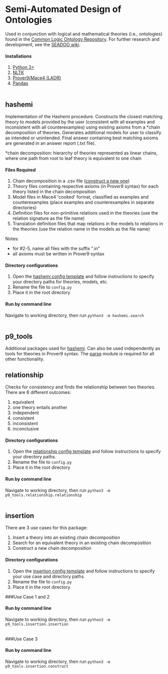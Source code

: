 # Semi-Automated Design of Ontologies

Used in conjunction with logical and mathematical theories (i.e., ontologies) found 
in the [Common Logic Ontology Repository](https://github.com/gruninger/colore). For 
further research and development, see the 
[SEADOO wiki](https://github.com/acchow/seadoo/wiki). 

#### Installations
1. [Python 3+](https://www.python.org/downloads/)
2. [NLTK](https://www.nltk.org/install.html)
3. [Prover9/Mace4 (LADR)](https://www.cs.unm.edu/~mccune/prover9/download/)
4. [Pandas](https://pandas.pydata.org/pandas-docs/stable/getting_started/install.html)
<br><br/>

## **hashemi**
Implementation of the Hashemi procedure. Constructs the closest matching theory to 
models provided by the user (consistent with all examples and inconsistent with all counterexamples)
using existing axioms from a *chain decomposition of theories. 
Generates additional models for user to classify as intended or unintended. Final answer containing
best matching axioms are generated in an answer report (.txt file). 

*chain decomposition: hierarchy of theories represented as linear chains, where one path from root to
leaf theory is equivalent to one chain

#### Files Required
1. Chain decomposition in a .csv file ([construct a new one](#insertion-and-hierarchy-construction))
2. Theory files containing respective axioms (in Prover9 syntax) for each theory listed in the 
chain decomposition
3. Model files in Mace4 'cooked' format, classified as examples and counterexamples (place examples
and counterexamples in separate directories)
4. Definition files for non-primitive relations used in 
the theories (use the relation signature as the file name)
5. Translation definition files that map relations in the models to 
relations in the theories (use the relation name in the models as the file name)

Notes: 
* for #2-5, name all files with the suffix ".in"
* all axioms must be written in Prover9 syntax

#### Directory configurations
1. Open the [hashemi config template](https://github.com/acchow/seadoo/blob/master/hashemi/hashemi-config-template.py)
and follow instructions to specify your directory paths for theories, models, etc. 
2. Rename the file to `config.py`
3. Place it in the root directory 

#### Run by command line
Navigate to working directory, then run
`python3 -m hashemi.search`
<br><br/>

## **p9_tools**
Additional packages used for [hashemi](#hashemi). Can also be used independently as tools
for theories in Prover9 syntax. The [parse](https://github.com/acchow/seadoo/tree/master/p9_tools/parse) 
module is required for all other functionality. 

## **relationship**
Checks for consistency and finds the relationship between two theories. 
There are 6 different outcomes:
1. equivalent
2. one theory entails another 
3. independent 
4. consistent 
5. inconsistent
6. inconclusive 

#### Directory configurations
1. Open the [relationship config template](https://github.com/acchow/seadoo/blob/master/p9_tools/relationship-config-template.py)
and follow instructions to specify your directory paths. 
2. Rename the file to `config.py`
3. Place it in the root directory 

#### Run by command line
Navigate to working directory, then run `python3 -m p9_tools.relationship.relationship`
<br><br/>

## **insertion**
There are 3 use cases for this package: 
1. Insert a theory into an existing chain decomposition
2. Search for an equivalent theory in an existing chain decomposition
3. Construct a new chain decomposition 

#### Directory configurations
1. Open the [insertion config template](https://github.com/acchow/seadoo/blob/master/p9_tools/insertion-config-template.py)
and follow instructions to specify your use case and directory paths. 
2. Rename the file to `config.py`
3. Place it in the root directory 

###Use Case 1 and 2
#### Run by command line
Navigate to working directory, then run `python3 -m p9_tools.insertion.insertion`
<br><br/>

###Use Case 3
#### Run by command line
Navigate to working directory, then run `python3 -m p9_tools.insertion.construct`
<br><br/>
